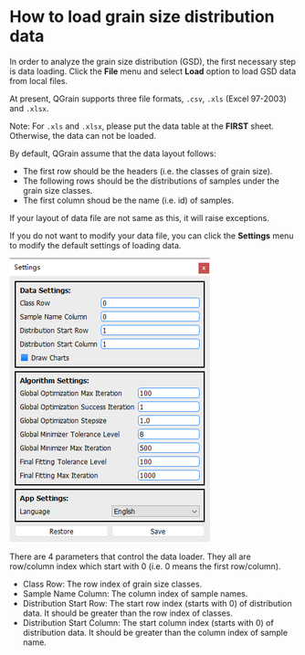 # How to load grain size distribution data

In order to analyze the grain size distribution (GSD), the first necessary step is data loading. Click the **File** menu and select **Load** option to load GSD data from local files.

At present, QGrain supports three file formats, `.csv`, `.xls` (Excel 97-2003) and `.xlsx`.

Note: For `.xls` and `.xlsx`, please put the data table at the **FIRST** sheet. Otherwise, the data can not be loaded.

By default, QGrain assume that the data layout follows:

* The first row should be the headers (i.e. the classes of grain size).
* The following rows should be the distributions of samples under the grain size classes.
* The first column shoud be the name (i.e. id) of samples.

If your layout of data file are not same as this, it will raise exceptions.

If you do not want to modify your data file, you can click the **Settings** menu to modify the default settings of loading data.

![Setting Window](../figures/settings_window.png)

There are 4 parameters that control the data loader. They all are row/column index which start with 0 (i.e. 0 means the first row/column).

* Class Row: The row index of grain size classes.
* Sample Name Column: The column index of sample names.
* Distribution Start Row: The start row index (starts with 0) of distribution data. It should be greater than the row index of classes.
* Distribution Start Column: The start column index (starts with 0) of distribution data. It should be greater than the column index of sample name.
